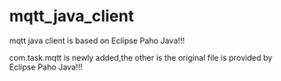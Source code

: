 # mqtt_java_client
mqtt java client is based on Eclipse Paho Java!!!

com.task.mqtt is newly added,the other is the original file is provided by Eclipse Paho Java!!!
